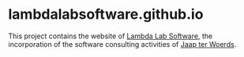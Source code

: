 # lambdalabsoftware.github.io

This project contains the website of [Lambda Lab Software](https://github.com/LambdaLabSoftware), the incorporation of the software consulting activities of [Jaap ter Woerds](https://github.com/jaapterwoerds).

